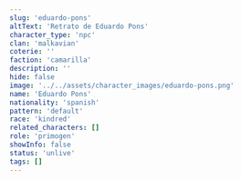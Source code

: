```yaml
---
slug: 'eduardo-pons'
altText: 'Retrato de Eduardo Pons'
character_type: 'npc'
clan: 'malkavian'
coterie: ''
faction: 'camarilla'
description: ''
hide: false
image: '../../assets/character_images/eduardo-pons.png'
name: 'Eduardo Pons'
nationality: 'spanish'
pattern: 'default'
race: 'kindred'
related_characters: []
role: 'primogen'
showInfo: false
status: 'unlive'
tags: []
---
```

